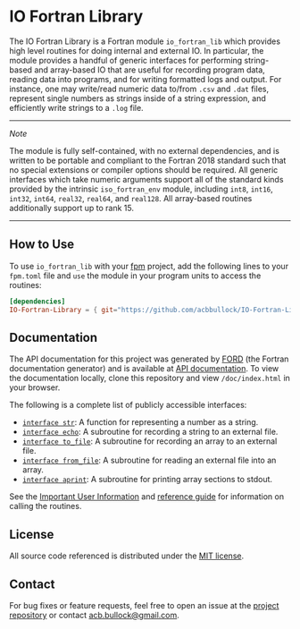 # IO Fortran Library

The IO Fortran Library is a Fortran module `io_fortran_lib` which provides high level routines for doing internal and external IO. In particular, the module provides a handful of generic interfaces for performing string-based and array-based IO that are useful for recording program data, reading data into programs, and for writing formatted logs and output. For instance, one may write/read numeric data to/from `.csv` and `.dat` files, represent single numbers as strings inside of a string expression, and efficiently write strings to a `.log` file.

---
*Note*

The module is fully self-contained, with no external dependencies, and is written to be portable and compliant to the Fortran 2018 standard such that no special extensions or compiler options should be required. All generic interfaces which take numeric arguments support all of the standard kinds provided by the intrinsic `iso_fortran_env` module, including `int8`, `int16`, `int32`, `int64`, `real32`, `real64`, and `real128`. All array-based routines additionally support up to rank 15.

---

## How to Use

To use `io_fortran_lib` with your [fpm](https://github.com/fortran-lang/fpm) project, add the following lines to your `fpm.toml` file and `use` the module in your program units to access the routines:

```toml
[dependencies]
IO-Fortran-Library = { git="https://github.com/acbbullock/IO-Fortran-Library", branch="main" }
```

## Documentation

The API documentation for this project was generated by [FORD](https://github.com/Fortran-FOSS-Programmers/ford) (the Fortran documentation generator) and is available at [API documentation](https://acbbullock.github.io/IO-Fortran-Library/doc/index.html). To view the documentation locally, clone this repository and view `/doc/index.html` in your browser.

The following is a complete list of publicly accessible interfaces:

* [`interface str`](https://acbbullock.github.io/IO-Fortran-Library/doc/page/Ref/str.html): A function for representing a number as a string.
* [`interface echo`](https://acbbullock.github.io/IO-Fortran-Library/doc/page/Ref/echo.html): A subroutine for recording a string to an external file.
* [`interface to_file`](https://acbbullock.github.io/IO-Fortran-Library/doc/page/Ref/to_file.html): A subroutine for recording an array to an external file.
* [`interface from_file`](https://acbbullock.github.io/IO-Fortran-Library/doc/page/Ref/from_file.html): A subroutine for reading an external file into an array.
* [`interface aprint`](https://acbbullock.github.io/IO-Fortran-Library/doc/page/Ref/aprint.html): A subroutine for printing array sections to stdout.

See the [Important User Information](https://acbbullock.github.io/IO-Fortran-Library/doc/page/user-info.html) and [reference guide](https://acbbullock.github.io/IO-Fortran-Library/doc/page/Ref/index.html) for information on calling the routines.

## License

All source code referenced is distributed under the [MIT license](https://github.com/acbbullock/IO-Fortran-Library/blob/main/LICENCE).

## Contact

For bug fixes or feature requests, feel free to open an issue at the [project repository](https://github.com/acbbullock/IO-Fortran-Library) or contact [acb.bullock@gmail.com](mailto:acb.bullock@gmail.com).
